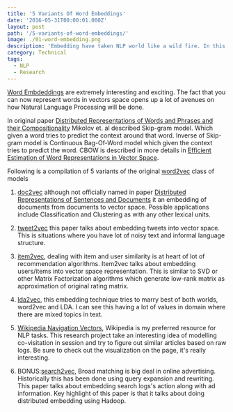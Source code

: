 ```yaml
---
title: '5 Variants Of Word Embeddings'
date: '2016-05-31T00:00:01.000Z'
layout: post
path: '/5-variants-of-word-embeddings/'
image: ./01-word-embedding.png
description: 'Embedding have taken NLP world like a wild fire. In this blog post we explore how variants of embedding can be used in real world'
category: Technical
tags:
  - NLP
  - Research
---
```


[Word Embdeddings](https://en.wikipedia.org/wiki/Word_embedding) are extremely interesting and exciting. The fact that you can now represent words in vectors space opens up a lot of avenues on how Natural Language Processing will be done.

In original paper [Distributed Representations of Words and Phrases and their Compositionality](https://arxiv.org/abs/1310.4546) Mikolov et. al described Skip-gram model. Which given a word tries to predict the context around that word. Inverse of Skip-gram model is Continuous Bag-Of-Word model which given the context tries to predict the word. CBOW is described in more details in [Efficient Estimation of Word Representations in Vector Space](http://arxiv.org/pdf/1301.3781.pdf).

<!--more-->

Following is a compilation of 5 variants of the original [word2vec](https://en.wikipedia.org/wiki/Word2vec) class of models

1. [doc2vec](https://radimrehurek.com/gensim/models/doc2vec.html) although not officially named in paper [Distributed Representations of Sentences and Documents](https://cs.stanford.edu/~quocle/paragraph_vector.pdf) it an embedding of documents from documents to vector space. Possible applications include Classification and Clustering as with any other lexical units.

1. [tweet2vec](https://arxiv.org/abs/1605.03481) this paper talks about embedding tweets into vector space. This is situations where you have lot of noisy text and informal language structure.

1. [item2vec](http://arxiv.org/abs/1603.04259), dealing with item and user similarity is at heart of lot of recommendation algorithms. Item2vec talks about embedding users/items into vector space representation. This is similar to SVD or other Matrix Factorization algorithms which generate low-rank matrix as approximation of original rating matrix.

1. [lda2vec](https://github.com/cemoody/lda2vec), this embedding technique tries to marry best of both worlds, word2vec and LDA. I can see this having a lot of values in domain where there are mixed topics in text.

1. [Wikipedia Navigation Vectors](https://meta.wikimedia.org/wiki/Research:Wikipedia_Navigation_Vectors), Wikipedia is my preferred resource for NLP tasks. This research project take an interesting idea of modelling co-visitation in session and try to figure out similar articles based on raw logs. Be sure to check out the visualization on the page, it's really interesting.

1. BONUS:[search2vec](https://research.yahoo.com/publications/8758/scalable-semantic-matching-queries-ads-sponsored-search-advertising), Broad matching is big deal in online advertising. Historically this has been done using query expansion and rewriting. This paper talks about embedding search logs's action along with ad information. Key highlight of this paper is that it talks about doing distributed embedding using Hadoop.
